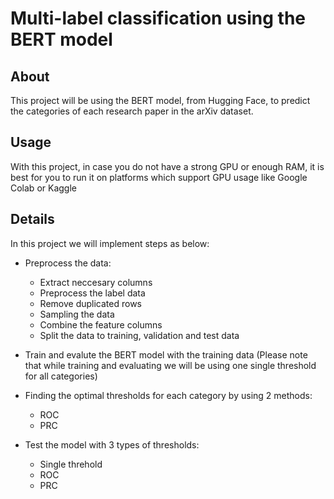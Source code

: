 # Multi-label classification using the BERT model

## About
This project will be using the BERT model, from Hugging Face, to predict the categories of each research paper in the arXiv dataset.

## Usage
With this project, in case you do not have a strong GPU or enough RAM, it is best for you to run it on platforms which support GPU usage like Google Colab or Kaggle

## Details
In this project we will implement steps as below:
  - Preprocess the data:
    - Extract neccesary columns
    - Preprocess the label data
    - Remove duplicated rows
    - Sampling the data
    - Combine the feature columns
    - Split the data to training, validation and test data

  - Train and evalute the BERT model with the training data (Please note that while training and evaluating we will be using one single threshold for all categories)
  - Finding the optimal thresholds for each category by using 2 methods:
    - ROC
    - PRC

  - Test the model with 3 types of thresholds:
    - Single threhold
    - ROC
    - PRC
